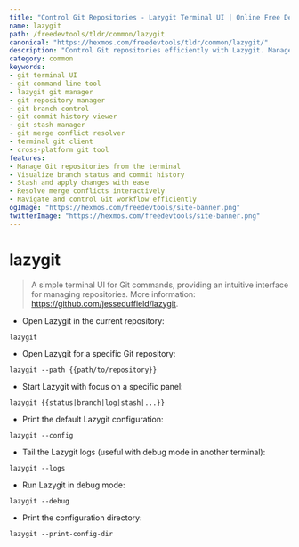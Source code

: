 ```yaml
---
title: "Control Git Repositories - Lazygit Terminal UI | Online Free DevTools by Hexmos"
name: lazygit
path: /freedevtools/tldr/common/lazygit
canonical: "https://hexmos.com/freedevtools/tldr/common/lazygit/"
description: "Control Git repositories efficiently with Lazygit. Manage branches, commits, and merges directly from your terminal with this intuitive UI. Free online tool, no registration required."
category: common
keywords:
- git terminal UI
- git command line tool
- lazygit git manager
- git repository manager
- git branch control
- git commit history viewer
- git stash manager
- git merge conflict resolver
- terminal git client
- cross-platform git tool
features:
- Manage Git repositories from the terminal
- Visualize branch status and commit history
- Stash and apply changes with ease
- Resolve merge conflicts interactively
- Navigate and control Git workflow efficiently
ogImage: "https://hexmos.com/freedevtools/site-banner.png"
twitterImage: "https://hexmos.com/freedevtools/site-banner.png"
---
```


# lazygit

> A simple terminal UI for Git commands, providing an intuitive interface for managing repositories.
> More information: <https://github.com/jesseduffield/lazygit>.

- Open Lazygit in the current repository:

`lazygit`

- Open Lazygit for a specific Git repository:

`lazygit --path {{path/to/repository}}`

- Start Lazygit with focus on a specific panel:

`lazygit {{status|branch|log|stash|...}}`

- Print the default Lazygit configuration:

`lazygit --config`

- Tail the Lazygit logs (useful with debug mode in another terminal):

`lazygit --logs`

- Run Lazygit in debug mode:

`lazygit --debug`

- Print the configuration directory:

`lazygit --print-config-dir`
